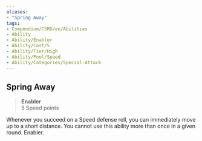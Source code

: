 ```yaml
---
aliases:
- "Spring Away"
tags:
- Compendium/CSRD/en/Abilities
- Ability
- Ability/Enabler
- Ability/Cost/5
- Ability/Tier/High
- Ability/Pool/Speed
- Ability/Categories/Special-Attack
---
```


  
## Spring Away  
>**Enabler**  
>5 Speed points
  
Whenever you succeed on a Speed defense roll, you can immediately move up to a short distance. You cannot use this ability more than once in a given round. Enabler.